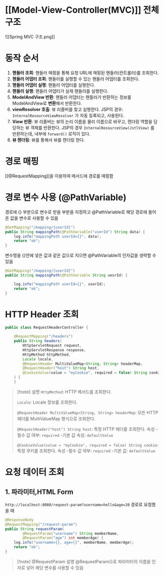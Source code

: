# [[Model-View-Controller(MVC)]] 전체 구조

![[Spring MVC 구조.png]]

# 동작 순서

1. **핸들러 조회**: 핸들러 매핑을 통해 요청 URL에 매핑된 핸들러(컨트롤러)를 조회한다.
2. **핸들러 어댑터 조회**: 핸들러를 실행할 수 있는 핸들러 어댑터를 조회한다.
3. **핸들러 어댑터 실행**: 핸들러 어댑터를 실행한다.
4. **핸들러 실행**: 핸들러 어댑터가 실제 핸들러를 실행한다.
5. **ModelAndView 반환**: 핸들러 어댑터는 핸들러가 반환하는 정보를 ModelAndView로 **변환**해서 반환한다.
6. **viewResolver 호출**: 뷰 리졸버를 찾고 실행한다.
    JSP의 경우: `InternalResourceViewResolver` 가 자동 등록되고, 사용된다.
7. **View 반환**: 뷰 리졸버는 뷰의 논리 이름을 물리 이름으로 바꾸고, 렌더링 역할을 담당하는 뷰 객체를 반환한다.
    JSP의 경우 `InternalResourceView(JstlView)` 를 반환하는데, 내부에 `forward()` 로직이 있다.
8. **뷰 렌더링**: 뷰를 통해서 뷰를 렌더링 한다.

# 경로 매핑

[[@RequestMapping]]을 이용하여 메서드에 경로를 매핑함

# 경로 변수 사용 (@PathVariable)

경로에 {} 부분으로 변수로 받을 부분을 지정하고 @PathVariable로 해당 경로에 들어온 값을 변수로 사용할 수 있음
```java
@GetMapping("/mapping/{userId}")
public String mappingPath(@PathVariable("userId") String data) {
    log.info("mappingPath userId={}", data);
    return "ok";
}
```
변수명을 {}안에 넣은 값과 같은 값으로 지으면 @PathVariable의 인자값을 생략할 수 있음
```java
@GetMapping("/mapping/{userId}")
public String mappingPath(@PathVariable String uesrId) {

    log.info("mappingPath userId={}", userId);
    return "ok";
}
```

# HTTP Header 조회
```java
public class RequestHeaderController {

    @RequestMapping("/headers")
    public String headers(
	    HttpServletRequest request,
	    HttpServletResponse response,
	    HttpMethod httpMethod,
	    Locale locale,
		@RequestHeader MultiValueMap<String, String> headerMap,
		@RequestHeader("host") String host,
		@CookieValue(value = "myCookie", required = false) String cookie
	) {
	}
```
> [!note] 설명
> `HttpMethod`: 
> HTTP 메서드를 조회한다.
> 
> `Locale`: 
> Locale 정보를 조회한다.  
> 
> `@RequestHeader MultiValueMap<String, String> headerMap`: 
> 모든 HTTP 헤더를 MultiValueMap 형식으로 조회한다. 
> 
>`@RequestHeader("host") String host`: 
>특정 HTTP 헤더를 조회한다. 
>속성
>-필수 값 여부: `required`
>-기본 값 속성: `defaultValue`  
>
>`@CookieValue(value = "myCookie", required = false) String cookie`: 
>특정 쿠키를 조회한다.
>속성
>-필수 값 여부: `required` 
>-기본 값: `defaultValue`

# 요청 데이터 조회
## 1. 파라미터,HTML Form
`http://localhost:8080/request-param?username=hello&age=20` 경로로 요청했을 때
```java
@ResponseBody
@RequestMapping("/request-param")
public String requestParam(
	    @RequestParam("username") String memberName,
	    @RequestParam("age") int memberAge) {
	log.info("username={}, age={}", memberName, memberAge);
	return "ok";
}
```
> [!note] @RequestParam 설명
> @RequestParam으로 파라미터의 이름을 인자로 넣어 해당 변수를 사용할 수 있음

